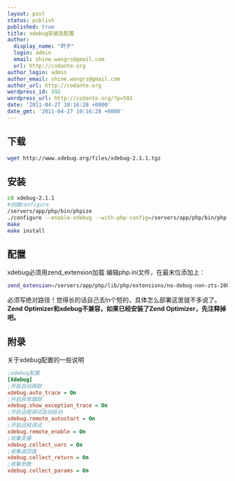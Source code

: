 ```yaml
---
layout: post
status: publish
published: true
title: xdebug安装及配置
author:
  display_name: "莳子"
  login: admin
  email: shine.wangrs@gmail.com
  url: http://codante.org
author_login: admin
author_email: shine.wangrs@gmail.com
author_url: http://codante.org
wordpress_id: 592
wordpress_url: http://codante.org/?p=592
date: '2011-04-27 18:16:28 +0800'
date_gmt: '2011-04-27 10:16:28 +0800'
---
```


## 下载

```bash
wget http://www.xdebug.org/files/xdebug-2.1.1.tgz
```

## 安装

```bash
cd xdebug-2.1.1
#创建configure
/servers/app/php/bin/phpize
./configure --enable-xdebug --with-php-config=/servers/app/php/bin/php-config
make
make install
```

## 配置

xdebug必须用zend_extension加载
编辑php.ini文件，在最末位添加上：

```bash
zend_extension=/servers/app/php/lib/php/extensions/no-debug-non-zts-20090626/xdebug.so
```

必须写绝对路径！觉得长的话自己去ln个短的，具体怎么部署这里就不多说了。
**Zend Optimizer和xdebug不兼容，如果已经安装了Zend Optimizer，先注释掉吧。**

## 附录

关于xdebug配置的一些说明

```ini
;xdebug配置
[Xdebug]
;开启自动跟踪
xdebug.auto_trace = On
;开启异常跟踪
xdebug.show_exception_trace = On
;开启远程调试自动启动
xdebug.remote_autostart = On
;开启远程调试
xdebug.remote_enable = On
;收集变量
xdebug.collect_vars = On
;收集返回值
xdebug.collect_return = On
;收集参数
xdebug.collect_params = On
```